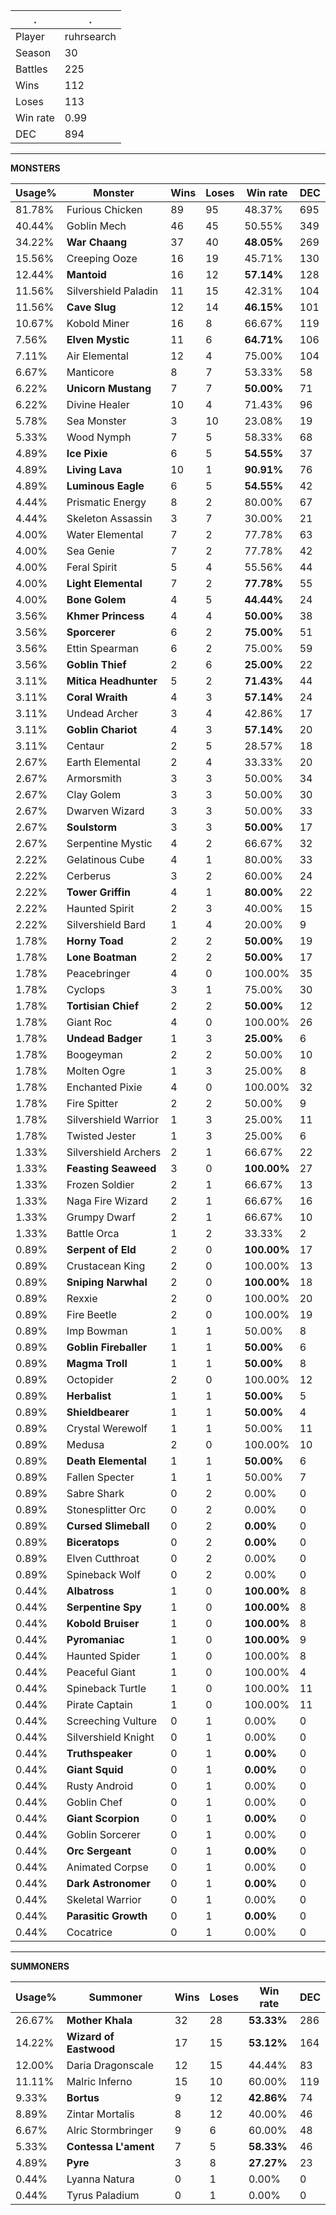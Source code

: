 .|.
|-|-
Player|ruhrsearch
Season|30
Battles|225
Wins|112
Loses|113
Win rate|0.99
DEC|894

---
**MONSTERS**

Usage%|Monster|Wins|Loses|Win rate|DEC|
-|-|-|-|-|-|
81.78%|Furious Chicken|89|95|48.37%|695|
40.44%|Goblin Mech|46|45|50.55%|349|
34.22%|**War Chaang**|37|40|**48.05%**|269|
15.56%|Creeping Ooze|16|19|45.71%|130|
12.44%|**Mantoid**|16|12|**57.14%**|128|
11.56%|Silvershield Paladin|11|15|42.31%|104|
11.56%|**Cave Slug**|12|14|**46.15%**|101|
10.67%|Kobold Miner|16|8|66.67%|119|
7.56%|**Elven Mystic**|11|6|**64.71%**|106|
7.11%|Air Elemental|12|4|75.00%|104|
6.67%|Manticore|8|7|53.33%|58|
6.22%|**Unicorn Mustang**|7|7|**50.00%**|71|
6.22%|Divine Healer|10|4|71.43%|96|
5.78%|Sea Monster|3|10|23.08%|19|
5.33%|Wood Nymph|7|5|58.33%|68|
4.89%|**Ice Pixie**|6|5|**54.55%**|37|
4.89%|**Living Lava**|10|1|**90.91%**|76|
4.89%|**Luminous Eagle**|6|5|**54.55%**|42|
4.44%|Prismatic Energy|8|2|80.00%|67|
4.44%|Skeleton Assassin|3|7|30.00%|21|
4.00%|Water Elemental|7|2|77.78%|63|
4.00%|Sea Genie|7|2|77.78%|42|
4.00%|Feral Spirit|5|4|55.56%|44|
4.00%|**Light Elemental**|7|2|**77.78%**|55|
4.00%|**Bone Golem**|4|5|**44.44%**|24|
3.56%|**Khmer Princess**|4|4|**50.00%**|38|
3.56%|**Sporcerer**|6|2|**75.00%**|51|
3.56%|Ettin Spearman|6|2|75.00%|59|
3.56%|**Goblin Thief**|2|6|**25.00%**|22|
3.11%|**Mitica Headhunter**|5|2|**71.43%**|44|
3.11%|**Coral Wraith**|4|3|**57.14%**|24|
3.11%|Undead Archer|3|4|42.86%|17|
3.11%|**Goblin Chariot**|4|3|**57.14%**|20|
3.11%|Centaur|2|5|28.57%|18|
2.67%|Earth Elemental|2|4|33.33%|20|
2.67%|Armorsmith|3|3|50.00%|34|
2.67%|Clay Golem|3|3|50.00%|30|
2.67%|Dwarven Wizard|3|3|50.00%|33|
2.67%|**Soulstorm**|3|3|**50.00%**|17|
2.67%|Serpentine Mystic|4|2|66.67%|32|
2.22%|Gelatinous Cube|4|1|80.00%|33|
2.22%|Cerberus|3|2|60.00%|24|
2.22%|**Tower Griffin**|4|1|**80.00%**|22|
2.22%|Haunted Spirit|2|3|40.00%|15|
2.22%|Silvershield Bard|1|4|20.00%|9|
1.78%|**Horny Toad**|2|2|**50.00%**|19|
1.78%|**Lone Boatman**|2|2|**50.00%**|17|
1.78%|Peacebringer|4|0|100.00%|35|
1.78%|Cyclops|3|1|75.00%|30|
1.78%|**Tortisian Chief**|2|2|**50.00%**|12|
1.78%|Giant Roc|4|0|100.00%|26|
1.78%|**Undead Badger**|1|3|**25.00%**|6|
1.78%|Boogeyman|2|2|50.00%|10|
1.78%|Molten Ogre|1|3|25.00%|8|
1.78%|Enchanted Pixie|4|0|100.00%|32|
1.78%|Fire Spitter|2|2|50.00%|9|
1.78%|Silvershield Warrior|1|3|25.00%|11|
1.78%|Twisted Jester|1|3|25.00%|6|
1.33%|Silvershield Archers|2|1|66.67%|22|
1.33%|**Feasting Seaweed**|3|0|**100.00%**|27|
1.33%|Frozen Soldier|2|1|66.67%|13|
1.33%|Naga Fire Wizard|2|1|66.67%|16|
1.33%|Grumpy Dwarf|2|1|66.67%|10|
1.33%|Battle Orca|1|2|33.33%|2|
0.89%|**Serpent of Eld**|2|0|**100.00%**|17|
0.89%|Crustacean King|2|0|100.00%|13|
0.89%|**Sniping Narwhal**|2|0|**100.00%**|18|
0.89%|Rexxie|2|0|100.00%|20|
0.89%|Fire Beetle|2|0|100.00%|19|
0.89%|Imp Bowman|1|1|50.00%|8|
0.89%|**Goblin Fireballer**|1|1|**50.00%**|6|
0.89%|**Magma Troll**|1|1|**50.00%**|8|
0.89%|Octopider|2|0|100.00%|12|
0.89%|**Herbalist**|1|1|**50.00%**|5|
0.89%|**Shieldbearer**|1|1|**50.00%**|4|
0.89%|Crystal Werewolf|1|1|50.00%|11|
0.89%|Medusa|2|0|100.00%|10|
0.89%|**Death Elemental**|1|1|**50.00%**|6|
0.89%|Fallen Specter|1|1|50.00%|7|
0.89%|Sabre Shark|0|2|0.00%|0|
0.89%|Stonesplitter Orc|0|2|0.00%|0|
0.89%|**Cursed Slimeball**|0|2|**0.00%**|0|
0.89%|**Biceratops**|0|2|**0.00%**|0|
0.89%|Elven Cutthroat|0|2|0.00%|0|
0.89%|Spineback Wolf|0|2|0.00%|0|
0.44%|**Albatross**|1|0|**100.00%**|8|
0.44%|**Serpentine Spy**|1|0|**100.00%**|8|
0.44%|**Kobold Bruiser**|1|0|**100.00%**|8|
0.44%|**Pyromaniac**|1|0|**100.00%**|9|
0.44%|Haunted Spider|1|0|100.00%|8|
0.44%|Peaceful Giant|1|0|100.00%|4|
0.44%|Spineback Turtle|1|0|100.00%|11|
0.44%|Pirate Captain|1|0|100.00%|11|
0.44%|Screeching Vulture|0|1|0.00%|0|
0.44%|Silvershield Knight|0|1|0.00%|0|
0.44%|**Truthspeaker**|0|1|**0.00%**|0|
0.44%|**Giant Squid**|0|1|**0.00%**|0|
0.44%|Rusty Android|0|1|0.00%|0|
0.44%|Goblin Chef|0|1|0.00%|0|
0.44%|**Giant Scorpion**|0|1|**0.00%**|0|
0.44%|Goblin Sorcerer|0|1|0.00%|0|
0.44%|**Orc Sergeant**|0|1|**0.00%**|0|
0.44%|Animated Corpse|0|1|0.00%|0|
0.44%|**Dark Astronomer**|0|1|**0.00%**|0|
0.44%|Skeletal Warrior|0|1|0.00%|0|
0.44%|**Parasitic Growth**|0|1|**0.00%**|0|
0.44%|Cocatrice|0|1|0.00%|0|

---
**SUMMONERS**

Usage%|Summoner|Wins|Loses|Win rate|DEC|
-|-|-|-|-|-|
26.67%|**Mother Khala**|32|28|**53.33%**|286|
14.22%|**Wizard of Eastwood**|17|15|**53.12%**|164|
12.00%|Daria Dragonscale|12|15|44.44%|83|
11.11%|Malric Inferno|15|10|60.00%|119|
9.33%|**Bortus**|9|12|**42.86%**|74|
8.89%|Zintar Mortalis|8|12|40.00%|46|
6.67%|Alric Stormbringer|9|6|60.00%|48|
5.33%|**Contessa L'ament**|7|5|**58.33%**|46|
4.89%|**Pyre**|3|8|**27.27%**|23|
0.44%|Lyanna Natura|0|1|0.00%|0|
0.44%|Tyrus Paladium|0|1|0.00%|0|

